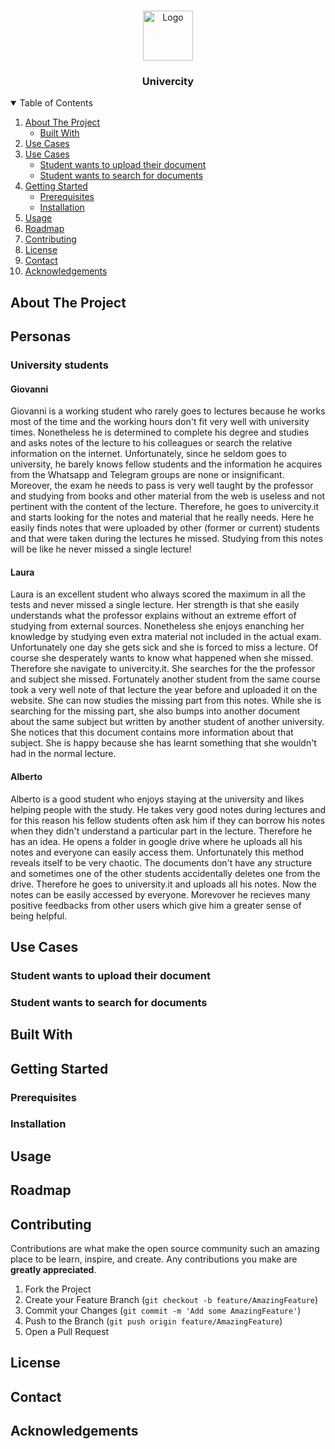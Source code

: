 <!--
*** Thanks for checking out the Best-README-Template. If you have a suggestion
*** that would make this better, please fork the repo and create a pull request
*** or simply open an issue with the tag "enhancement".
*** Thanks again! Now go create something AMAZING! :D
-->



<!-- PROJECT SHIELDS -->
<!--
*** I'm using markdown "reference style" links for readability.
*** Reference links are enclosed in brackets [ ] instead of parentheses ( ).
*** See the bottom of this document for the declaration of the reference variables
*** for contributors-url, forks-url, etc. This is an optional, concise syntax you may use.
*** https://www.markdownguide.org/basic-syntax/#reference-style-links
-->



<!-- PROJECT LOGO -->
<br />
<p align="center">
  <a href="#">
    <img src="images/logo.png" alt="Logo" width="80" height="80">
  </a>

  <h3 align="center">Univercity</h3>

</p>



<!-- TABLE OF CONTENTS -->
<details open="open">
  <summary>Table of Contents</summary>
  <ol>
    <li>
      <a href="#about-the-project">About The Project</a>
      <ul>
        <li><a href="#built-with">Built With</a></li>
      </ul>
    </li>
    <li>
      <a href="#use-cases">Use Cases</a>
    </li>
    <li>
      <a href="#use-cases">Use Cases</a>
      <ul>
        <li><a href="#student-wants-to-upload-their-document">Student wants to upload their document</a></li>
      </ul>
      <ul>
        <li><a href="#student-wants-to-search-for-documents">Student wants to search for documents</a></li>
      </ul>
    </li>
    <li>
      <a href="#getting-started">Getting Started</a>
      <ul>
        <li><a href="#prerequisites">Prerequisites</a></li>
        <li><a href="#installation">Installation</a></li>
      </ul>
    </li>
    <li><a href="#usage">Usage</a></li>
    <li><a href="#roadmap">Roadmap</a></li>
    <li><a href="#contributing">Contributing</a></li>
    <li><a href="#license">License</a></li>
    <li><a href="#contact">Contact</a></li>
    <li><a href="#acknowledgements">Acknowledgements</a></li>
  </ol>
</details>



<!-- ABOUT THE PROJECT -->
## About The Project

## Personas

### University students

#### Giovanni

Giovanni is a working student who rarely goes to lectures because he works most of the time and the working hours don't fit very well with university times.
Nonetheless he is determined to complete his degree and studies and asks notes of the lecture to his colleagues or search the relative information on the internet.
Unfortunately, since he seldom goes to university, he barely knows fellow students and the information he acquires from the Whatsapp and Telegram groups are none or insignificant. Moreover, the exam he needs to pass is very well taught by the professor and studying from books and other material from the web is useless and not pertinent with the content of the lecture.
Therefore, he goes to univercity.it and starts looking for the notes and material that he really needs. Here he easily finds notes that were uploaded by other (former or current) students and that were taken during the lectures he missed. Studying from this notes will be like he never missed a single lecture!

#### Laura

Laura is an excellent student who always scored the maximum in all the tests and never missed a single lecture. Her strength is that she easily understands what the professor explains without an extreme effort of studying from external sources. Nonetheless she enjoys enanching her knowledge by studying even extra material not included in the actual exam. Unfortunately one day she gets sick and she is forced to miss a lecture. Of course she desperately wants to know what happened when she missed.
Therefore she navigate to univercity.it. She searches for the the professor and subject she missed. Fortunately another student from the same course took a very well note of that lecture the year before and uploaded it on the website. She can now studies the missing part from this notes.
While she is searching for the missing part, she also bumps into another document about the same subject but written by another student of another university. She notices that this document contains more information about that subject. She is happy because she has learnt something that she wouldn't had in the normal lecture.

#### Alberto

Alberto is a good student who enjoys staying at the university and likes helping people with the study. He takes very good notes during lectures and for this reason his fellow students often ask him if they can borrow his notes when they didn't understand a particular part in the lecture.
Therefore he has an idea. He opens a folder in google drive where he uploads all his notes and everyone can easily access them. Unfortunately this method reveals itself to be very chaotic. The documents don't have any structure and sometimes one of the other students accidentally deletes one from the drive.
Therefore he goes to university.it and uploads all his notes. Now the notes can be easily accessed by everyone. Morevover he recieves many positive feedbacks from other users which give him a greater sense of being helpful.


## Use Cases

### Student wants to upload their document



### Student wants to search for documents

## Built With




<!-- GETTING STARTED -->
## Getting Started


### Prerequisites


### Installation




<!-- USAGE EXAMPLES -->
## Usage




<!-- ROADMAP -->
## Roadmap



<!-- CONTRIBUTING -->
## Contributing

Contributions are what make the open source community such an amazing place to be learn, inspire, and create. Any contributions you make are **greatly appreciated**.

1. Fork the Project
2. Create your Feature Branch (`git checkout -b feature/AmazingFeature`)
3. Commit your Changes (`git commit -m 'Add some AmazingFeature'`)
4. Push to the Branch (`git push origin feature/AmazingFeature`)
5. Open a Pull Request



<!-- LICENSE -->
## License





<!-- CONTACT -->
## Contact




<!-- ACKNOWLEDGEMENTS -->
## Acknowledgements




<!-- MARKDOWN LINKS & IMAGES -->
<!-- https://www.markdownguide.org/basic-syntax/#reference-style-links -->
[contributors-shield]: https://img.shields.io/github/contributors/othneildrew/Best-README-Template.svg?style=for-the-badge
[contributors-url]: https://github.com/othneildrew/Best-README-Template/graphs/contributors
[forks-shield]: https://img.shields.io/github/forks/othneildrew/Best-README-Template.svg?style=for-the-badge
[forks-url]: https://github.com/othneildrew/Best-README-Template/network/members
[stars-shield]: https://img.shields.io/github/stars/othneildrew/Best-README-Template.svg?style=for-the-badge
[stars-url]: https://github.com/othneildrew/Best-README-Template/stargazers
[issues-shield]: https://img.shields.io/github/issues/othneildrew/Best-README-Template.svg?style=for-the-badge
[issues-url]: https://github.com/othneildrew/Best-README-Template/issues
[license-shield]: https://img.shields.io/github/license/othneildrew/Best-README-Template.svg?style=for-the-badge
[license-url]: https://github.com/othneildrew/Best-README-Template/blob/master/LICENSE.txt
[linkedin-shield]: https://img.shields.io/badge/-LinkedIn-black.svg?style=for-the-badge&logo=linkedin&colorB=555
[linkedin-url]: https://linkedin.com/in/othneildrew
[product-screenshot]: images/screenshot.png
